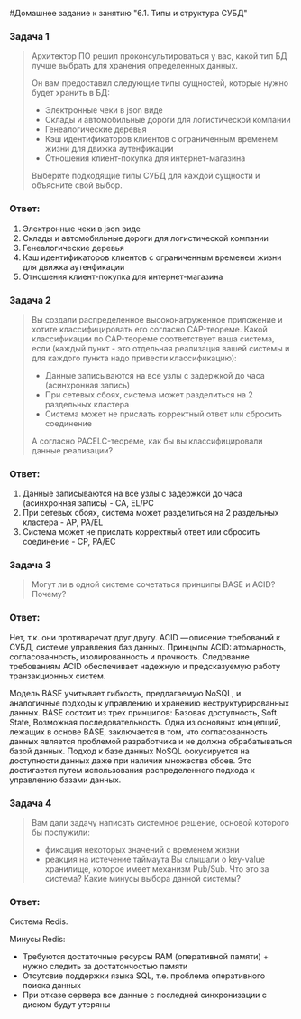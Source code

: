 #Домашнее задание к занятию "6.1. Типы и структура СУБД"
### Задача 1
> Архитектор ПО решил проконсультироваться у вас, какой тип БД лучше выбрать для хранения определенных данных.
> 
> Он вам предоставил следующие типы сущностей, которые нужно будет хранить в БД:
> 
> * Электронные чеки в json виде
> * Склады и автомобильные дороги для логистической компании
> * Генеалогические деревья
> * Кэш идентификаторов клиентов с ограниченным временем жизни для движка аутенфикации
> * Отношения клиент-покупка для интернет-магазина
> 
> Выберите подходящие типы СУБД для каждой сущности и объясните свой выбор.
### Ответ:
1. Электронные чеки в json виде
2. Склады и автомобильные дороги для логистической компании
3. Генеалогические деревья
4. Кэш идентификаторов клиентов с ограниченным временем жизни для движка аутенфикации
5. Отношения клиент-покупка для интернет-магазина

### Задача 2
> Вы создали распределенное высоконагруженное приложение и хотите классифицировать его согласно CAP-теореме. Какой классификации по CAP-теореме соответствует ваша система, если (каждый пункт - это отдельная реализация вашей системы и для каждого пункта надо привести классификацию):
> 
> * Данные записываются на все узлы с задержкой до часа (асинхронная запись)
> * При сетевых сбоях, система может разделиться на 2 раздельных кластера
> * Система может не прислать корректный ответ или сбросить соединение
> 
> А согласно PACELC-теореме, как бы вы классифицировали данные реализации?
### Ответ:
1. Данные записываются на все узлы с задержкой до часа (асинхронная запись) - CA, EL/PC
2. При сетевых сбоях, система может разделиться на 2 раздельных кластера - AP, PA/EL
3. Система может не прислать корректный ответ или сбросить соединение - CP, PA/EC

### Задача 3
> Могут ли в одной системе сочетаться принципы BASE и ACID? Почему?
### Ответ:
Нет, т.к. они противаречат друг другу.
ACID — описение требований к СУБД, системе управления баз данных. Принцыпы ACID: атомарность, согласованность, изолированность и прочность. 
Следование требованиям ACID обеспечивает надежную и предсказуемую работу транзакционных систем.

Модель BASE учитывает гибкость, предлагаемую NoSQL, и аналогичные подходы к управлению и хранению неструктурированных данных. BASE состоит из трех принципов:
Базовая доступность, Soft State, Возможная последовательность.
Одна из основных концепций, лежащих в основе BASE, заключается в том, что согласованность данных является проблемой разработчика и не должна обрабатываться базой данных.
Подход к базе данных NoSQL фокусируется на доступности данных даже при наличии множества сбоев. Это достигается путем использования распределенного подхода к управлению базами данных.
### Задача 4
> Вам дали задачу написать системное решение, основой которого бы послужили:
> 
> * фиксация некоторых значений с временем жизни
> * реакция на истечение таймаута
> Вы слышали о key-value хранилище, которое имеет механизм Pub/Sub. Что это за система? Какие минусы выбора данной системы?
### Ответ:
Система Redis.

Минусы Redis:
* Требуются достаточные ресурсы RAM (оперативной памяти) + нужно следить за достатончостью памяти 
* Отсутсвие поддержки языка SQL, т.е. проблема оперативного поиска данных  
* При отказе сервера все данные с последней синхронизации с диском будут утеряны
